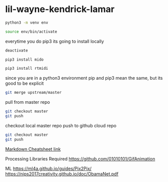 # lil-wayne-kendrick-lamar

```bash
python3 -m venv env
```

```bash
source env/bin/activate
```

everytime you do pip3 its going to install locally

```bash
deactivate
```

```bash
pip3 install mido
```

```bash
pip3 install rtmidi
```

since you are in a python3 environment pip and pip3 mean the same, but its good to be explicit

```bash
git merge upstream/master
```

pull from master repo

```bash
git checkout master
git push
```
checkout local master repo
push to github cloud repo

```bash
git checkout master
git push
```

[Markdown Cheatsheet link](https://github.com/adam-p/markdown-here/wiki/Markdown-Cheatsheet)


Processing Libraries Required
https://github.com/01010101/GifAnimation




ML
https://ml4a.github.io/guides/Pix2Pix/
https://nips2017creativity.github.io/doc/ObamaNet.pdf



